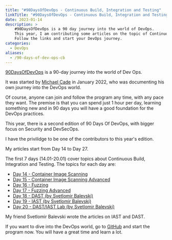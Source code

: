 ```yaml
---
title: "#90DaysOfDevOps - Continuous Build, Integration and Testing"
linkTitle: "#90DaysOfDevOps - Continuous Build, Integration and Testing"
date: 2023-01-14
description: >
    #90DaysOfDevOps is a 90 day journey into the world of DevOps.
    This year, I am contributing some articles on the topic of Continuous Build, Integration and Testing.
    Follow the links and start your DevOps journey.
categories:
  - DevOps
aliases:
  - /90-days-of-dev-ops-cb
---
```


[90DaysOfDevOps](https://github.com/michaelCade/90DaysOfDevOps/) is a 90-day journey into the world of Dev Ops.

It was started by [Michael Cade](https://twitter.com/MichaelCade1/) in January 2022,
who was documenting his own journey into the DevOps world.

Of course, anyone can join and follow the program any time, with any pace they want.
The premise is that you can spend just 1 hour per day, learning something new and in 90 days you will have a good foundation for the DevOps practices.

This year, there is a second edition of 90 Days Of DevOps, with bigger focus on Security and DevSecOps.

I have the privilidge to be one of the contributors to this year's edition.

My articles start from Day 14 to Day 27.

The first 7 days (14.01-20.01) cover topics about Continuous Build, Integration and Testing.
The topics for each day are:

- [Day 14 - Container Image Scanning](https://github.com/MichaelCade/90DaysOfDevOps/blob/main/2023/day14.md)
- [Day 15 - Container Image Scanning Advanced](https://github.com/MichaelCade/90DaysOfDevOps/blob/main/2023/day15.md)
- [Day 16 - Fuzzing](https://github.com/MichaelCade/90DaysOfDevOps/blob/main/2023/day16.md)
- [Day 17 - Fuzzing Advanced](https://github.com/MichaelCade/90DaysOfDevOps/blob/main/2023/day17.md)
- [Day 18 - DAST (by Svetlomir Balevski)](https://github.com/MichaelCade/90DaysOfDevOps/blob/main/2023/day18.md)
- [Day 19 - IAST (by Svetlomir Balevski)](https://github.com/MichaelCade/90DaysOfDevOps/blob/main/2023/day19.md)
- [Day 20 - DAST/IAST Lab (by Svetlomir Balevski)](https://github.com/MichaelCade/90DaysOfDevOps/blob/main/2023/day20.md)

My friend Svetlomir Balevski wrote the articles on IAST and DAST.

If you want to dive into the DevOps world, go to [GitHub](https://github.com/michaelCade/90DaysOfDevOps/) and start the program now.
You will have a great time and learn a lot.
